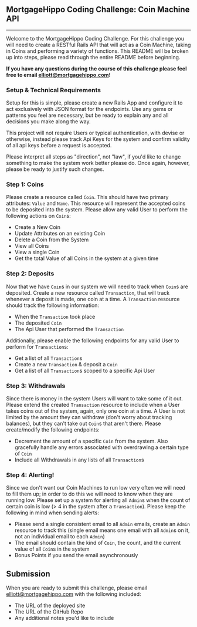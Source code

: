 ## MortgageHippo Coding Challenge: Coin Machine API
------
Welcome to the MortgageHippo Coding Challenge. For this challenge you will need to create a RESTful Rails API that will act as a Coin Machine, taking in Coins and performing a variety of functions. This README will be broken up into steps, please read through the entire README before beginning.

__If you have any questions during the course of this challenge please feel free to email elliott@mortgagehippo.com!__

### Setup & Technical Requirements
Setup for this is simple, please create a new Rails App and configure it to act exclusively with JSON format for the endpoints. Use any gems or patterns you feel are necessary, but be ready to explain any and all decisions you make along the way.

This project will not require Users or typical authentication, with devise or otherwise, instead please track Api Keys for the system and confirm validity of all api keys before a request is accepted.

Please interpret all steps as "direction", not "law", if you'd like to change something to make the system work better please do. Once again, however, please be ready to justify such changes.

### Step 1: Coins
Please create a resource called `Coin`. This should have two primary attributes: `Value` and `Name`. This resource will represent the accepted coins to be deposited into the system. Please allow any valid User to perform the following actions on `Coin`s:

* Create a New Coin
* Update Attributes on an existing Coin
* Delete a Coin from the System
* View all Coins
* View a single Coin
* Get the total Value of all Coins in the system at a given time
 
### Step 2: Deposits
Now that we have `Coin`s in our system we will need to track when `Coin`s are deposited. Create a new resource called `Transaction`, that will track whenever a deposit is made, one coin at a time. A `Transaction` resource should track the following information:

* When the `Transaction` took place
* The deposited `Coin`
* The Api User that performed the `Transaction`

Additionally, please enable the following endpoints for any valid User to perform for `Transaction`s:

* Get a list of all `Transaction`s
* Create a new `Transaction` & deposit a `Coin`
* Get a list of all `Transaction`s scoped to a specific Api User

### Step 3: Withdrawals
Since there is money in the system Users will want to take some of it out. Please extend the created `Transaction` resource to include when a User takes coins out of the system, again, only one coin at a time. A User is not limited by the amount they can withdraw (don't worry about tracking balances), but they can't take out `Coin`s that aren't there. Please create/modify the following endpoints:

* Decrement the amount of a specific `Coin` from the system. Also gracefully handle any errors associated with overdrawing a certain type of `Coin`
* Include all Withdrawals in any lists of all `Transaction`s

### Step 4: Alerting!
Since we don't want our Coin Machines to run low very often we will need to fill them up; in order to do this we will need to know when they are running low. Please set up a system for alerting all `Admin`s when the count of certain coin is low (> 4 in the system after a `Transaction`). Please keep the following in mind when sending alerts:

* Please send a single consistent email to all `Admin` emails, create an `Admin` resource to track this (single email means one email with all `Admin`s on it, not an individual email to each `Admin`)
* The email should contain the kind of `Coin`, the count, and the current value of all `Coin`s in the system
* Bonus Points if you send the email asynchronously

## Submission
When you are ready to submit this challenge, please email elliott@mortgagehippo.com with the following included:

* The URL of the deployed site
* The URL of the GitHub Repo
* Any additional notes you'd like to include
